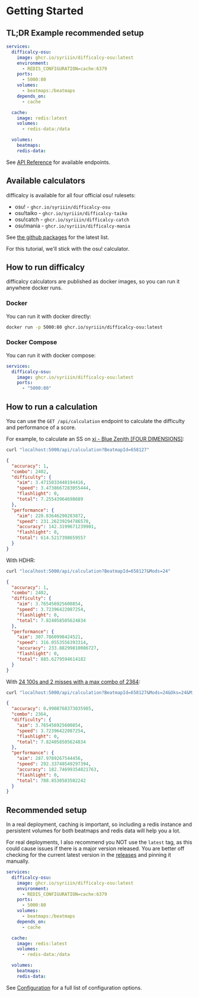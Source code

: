 # Getting Started

## TL;DR Example recommended setup

```yaml
services:
  difficalcy-osu:
    image: ghcr.io/syriiin/difficalcy-osu:latest
    environment:
      - REDIS_CONFIGURATION=cache:6379
    ports:
      - 5000:80
    volumes:
      - beatmaps:/beatmaps
    depends_on:
      - cache

  cache:
    image: redis:latest
    volumes:
      - redis-data:/data

  volumes:
    beatmaps:
    redis-data:
```

See [API Reference](./api-reference/index.md) for available endpoints.

## Available calculators

difficalcy is available for all four official osu! rulesets:

- osu! - `ghcr.io/syriiin/difficalcy-osu`
- osu!taiko - `ghcr.io/syriiin/difficalcy-taiko`
- osu!catch - `ghcr.io/syriiin/difficalcy-catch`
- osu!mania - `ghcr.io/syriiin/difficalcy-mania`

See [the github packages](https://github.com/Syriiin?tab=packages&repo_name=difficalcy) for the latest list.

For this tutorial, we'll stick with the osu! calculator.

## How to run difficalcy

difficalcy calculators are published as docker images, so you can run it anywhere docker runs.

### Docker

You can run it with docker directly:

```sh
docker run -p 5000:80 ghcr.io/syriiin/difficalcy-osu:latest
```

### Docker Compose

You can run it with docker compose:

```yaml
services:
  difficalcy-osu:
    image: ghcr.io/syriiin/difficalcy-osu:latest
    ports:
      - "5000:80"
```

## How to run a calculation

You can use the `GET /api/calculation` endpoint to calculate the difficulty and performance of a score.

For example, to calculate an SS on [xi - Blue Zenith [FOUR DIMENSIONS]](https://osu.ppy.sh/beatmapsets/292301#osu/658127):

```sh
curl "localhost:5000/api/calculation?BeatmapId=658127"
```

```json
{
  "accuracy": 1,
  "combo": 2402,
  "difficulty": {
    "aim": 3.4715033440194416,
    "speed": 3.4738667283055444,
    "flashlight": 0,
    "total": 7.25543964698689
  },
  "performance": {
    "aim": 220.83646290283872,
    "speed": 231.26239294786578,
    "accuracy": 142.3199671239901,
    "flashlight": 0,
    "total": 614.5217398659557
  }
}
```

With HDHR:

```sh
curl "localhost:5000/api/calculation?BeatmapId=658127&Mods=24"
```

```json
{
  "accuracy": 1,
  "combo": 2402,
  "difficulty": {
    "aim": 3.765456925600854,
    "speed": 3.72396422087254,
    "flashlight": 0,
    "total": 7.824058505624834
  },
  "performance": {
    "aim": 307.7860998424521,
    "speed": 316.0553556393314,
    "accuracy": 233.88299810086727,
    "flashlight": 0,
    "total": 885.6279594614182
  }
}
```

With [24 100s and 2 misses with a max combo of 2364](https://osu.ppy.sh/scores/453746931):

```sh
curl "localhost:5000/api/calculation?BeatmapId=658127&Mods=24&Oks=24&Misses=2&Combo=2364"
```

```json
{
  "accuracy": 0.9908768373035985,
  "combo": 2364,
  "difficulty": {
    "aim": 3.765456925600854,
    "speed": 3.72396422087254,
    "flashlight": 0,
    "total": 7.824058505624834
  },
  "performance": {
    "aim": 287.9789267544456,
    "speed": 292.33748549297394,
    "accuracy": 182.74699354821763,
    "flashlight": 0,
    "total": 788.8530583502242
  }
}
```

## Recommended setup

In a real deployment, caching is important, so including a redis instance and persistent volumes for both beatmaps and redis data will help you a lot.

For real deployments, I also recommend you NOT use the `latest` tag, as this could cause issues if there is a major version released.
You are better off checking for the current latest version in the [releases](https://github.com/Syriiin/difficalcy/releases) and pinning it manually.

```yaml
services:
  difficalcy-osu:
    image: ghcr.io/syriiin/difficalcy-osu:latest
    environment:
      - REDIS_CONFIGURATION=cache:6379
    ports:
      - 5000:80
    volumes:
      - beatmaps:/beatmaps
    depends_on:
      - cache

  cache:
    image: redis:latest
    volumes:
      - redis-data:/data

  volumes:
    beatmaps:
    redis-data:
```

See [Configuration](./configuration.md) for a full list of configuration options.
